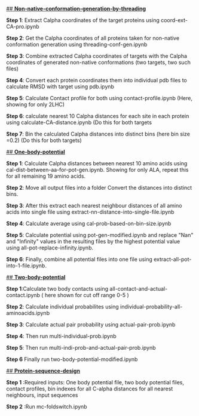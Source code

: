 [##<ins> **Non-native-conformation-generation-by-threading**</ins>](https://github.com/ABLab2018/Codes_with_Python_Layer/tree/main/threading-conformation-generation)

**Step 1**: Extract Calpha coordinates of the target proteins using coord-ext-CA-pro.ipynb

**Step 2**: Get the Calpha coordinates of all proteins taken for non-native conformation generation using threading-conf-gen.ipynb

**Step 3**: Combine extracted Calpha coordinates of targets with the Calpha coordinates of generated non-native conformations (two targets, two such files)

**Step 4**: Convert each protein coordinates them into individual pdb files to calculate RMSD with target using pdb.ipynb

**Step 5**: Calculate Contact profile for both using contact-profile.ipynb (Here, showing for only 2LHC)

**Step 6**: calculate nearest 10 Calpha distances for each site in each protein using calculate-CA-distance.ipynb (Do this for both targets

**Step 7**: Bin the calculated Calpha distances into distinct bins (here bin size =0.2) (Do this for both targets)

[##<ins> **One-body-potential**</ins>](https://github.com/ABLab2018/Codes_with_Python_Layer/tree/main/one-body-potential)

**Step 1**: Calculate Calpha distances between nearest 10 amino acids using cal-dist-between-aa-for-pot-gen.ipynb. Showing for only ALA, repeat this for all remaining 19 amino acids.

**Step 2**: Move all output files into a folder Convert the distances into distinct bins. 

**Step 3**: After this extract each nearest neighbour distances of all amino acids into single file using extract-nn-distance-into-single-file.ipynb

**Step 4**: Calculate average using cal-prob-based-on-bin-size.ipynb

**Step 5**: Calculate potential using pot-gen-modified.ipynb and replace "Nan" and "Infinity" values in the resulting files by the highest potential value using all-pot-replace-infinity.ipynb.

**Step 6**: Finally, combine all potential files into one file using extract-all-pot-into-1-file.ipynb.

[##<ins> **Two-body-potential**</ins>](https://github.com/ABLab2018/Codes_with_Python_Layer/tree/main/two-body-potential)

**Step 1**:Calculate two body contacts using all-contact-and-actual-contact.ipynb ( here shown for cut off range 0-5 )

**Step 2**: Calculate individual probabilites using individual-probability-all-aminoacids.ipynb

**Step 3**: Calculate actual pair probability using actual-pair-prob.ipynb

**Step 4**: Then run multi-individual-prob.ipynb

**Step 5**: Then run multi-indi-prob-and-actual-pair-prob.ipynb

**Step 6** Finally run two-body-potential-modified.ipynb

[##<ins> **Protein-sequence-design**</ins>](https://github.com/ABLab2018/Codes_with_Python_Layer/tree/main/sequence-design)

**Step 1** :Required inputs: One body potential file, two body potential files, contact profiles, bin indexes for all C-alpha distances for all nearest neighbours, input sequences

**Step 2** :Run mc-foldswitch.ipynb
